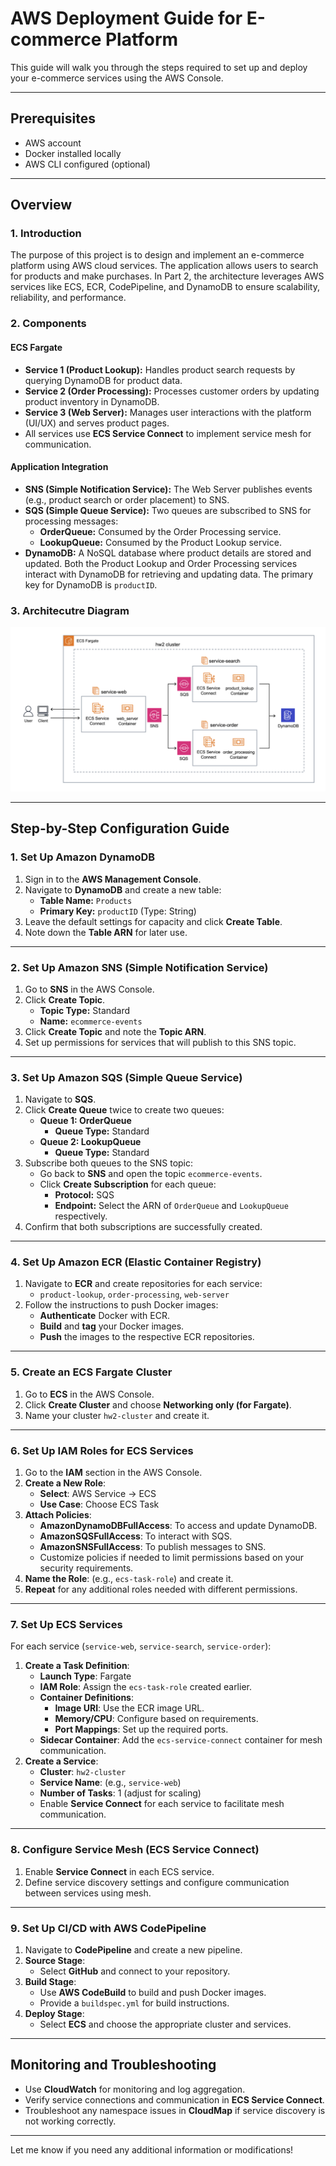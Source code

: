 # AWS Deployment Guide for E-commerce Platform

This guide will walk you through the steps required to set up and deploy your e-commerce services using the AWS Console.

---

## Prerequisites
- AWS account
- Docker installed locally
- AWS CLI configured (optional)

---

## Overview
### 1. Introduction

The purpose of this project is to design and implement an e-commerce platform using AWS cloud services. The application allows users to search for products and make purchases. In Part 2, the architecture leverages AWS services like ECS, ECR, CodePipeline, and DynamoDB to ensure scalability, reliability, and performance.

### 2. Components

#### ECS Fargate
- **Service 1 (Product Lookup):** Handles product search requests by querying DynamoDB for product data.
- **Service 2 (Order Processing):** Processes customer orders by updating product inventory in DynamoDB.
- **Service 3 (Web Server):** Manages user interactions with the platform (UI/UX) and serves product pages.
- All services use **ECS Service Connect** to implement service mesh for communication.

#### Application Integration
- **SNS (Simple Notification Service):** The Web Server publishes events (e.g., product search or order placement) to SNS.
- **SQS (Simple Queue Service):** Two queues are subscribed to SNS for processing messages:
  - **OrderQueue:** Consumed by the Order Processing service.
  - **LookupQueue:** Consumed by the Product Lookup service.
- **DynamoDB:** A NoSQL database where product details are stored and updated. Both the Product Lookup and Order Processing services interact with DynamoDB for retrieving and updating data. The primary key for DynamoDB is `productID`.

### 3. Architecutre Diagram
![Architecture Diagram](images/architecture-diagram.png)

---

## Step-by-Step Configuration Guide

### 1. Set Up Amazon DynamoDB
1. Sign in to the **AWS Management Console**.
2. Navigate to **DynamoDB** and create a new table:
   - **Table Name:** `Products`
   - **Primary Key:** `productID` (Type: String)
3. Leave the default settings for capacity and click **Create Table**.
4. Note down the **Table ARN** for later use.

---

### 2. Set Up Amazon SNS (Simple Notification Service)
1. Go to **SNS** in the AWS Console.
2. Click **Create Topic**.
   - **Topic Type:** Standard
   - **Name:** `ecommerce-events`
3. Click **Create Topic** and note the **Topic ARN**.
4. Set up permissions for services that will publish to this SNS topic.

---

### 3. Set Up Amazon SQS (Simple Queue Service)
1. Navigate to **SQS**.
2. Click **Create Queue** twice to create two queues:
   - **Queue 1: OrderQueue**
     - **Queue Type:** Standard
   - **Queue 2: LookupQueue**
     - **Queue Type:** Standard
3. Subscribe both queues to the SNS topic:
   - Go back to **SNS** and open the topic `ecommerce-events`.
   - Click **Create Subscription** for each queue:
     - **Protocol:** SQS
     - **Endpoint:** Select the ARN of `OrderQueue` and `LookupQueue` respectively.
4. Confirm that both subscriptions are successfully created.

---

### 4. Set Up Amazon ECR (Elastic Container Registry)
1. Navigate to **ECR** and create repositories for each service:
   - `product-lookup`, `order-processing`, `web-server`
2. Follow the instructions to push Docker images:
   - **Authenticate** Docker with ECR.
   - **Build** and **tag** your Docker images.
   - **Push** the images to the respective ECR repositories.

---

### 5. Create an ECS Fargate Cluster
1. Go to **ECS** in the AWS Console.
2. Click **Create Cluster** and choose **Networking only (for Fargate)**.
3. Name your cluster `hw2-cluster` and create it.

---

### 6. Set Up IAM Roles for ECS Services
1. Go to the **IAM** section in the AWS Console.
2. **Create a New Role**:
   - **Select**: AWS Service → ECS
   - **Use Case**: Choose ECS Task
3. **Attach Policies**:
   - **AmazonDynamoDBFullAccess**: To access and update DynamoDB.
   - **AmazonSQSFullAccess**: To interact with SQS.
   - **AmazonSNSFullAccess**: To publish messages to SNS.
   - Customize policies if needed to limit permissions based on your security requirements.
4. **Name the Role**: (e.g., `ecs-task-role`) and create it.
5. **Repeat** for any additional roles needed with different permissions.

---

### 7. Set Up ECS Services
For each service (`service-web`, `service-search`, `service-order`):

1. **Create a Task Definition**:
   - **Launch Type**: Fargate
   - **IAM Role**: Assign the `ecs-task-role` created earlier.
   - **Container Definitions**:
     - **Image URI**: Use the ECR image URL.
     - **Memory/CPU**: Configure based on requirements.
     - **Port Mappings**: Set up the required ports.
   - **Sidecar Container**: Add the `ecs-service-connect` container for mesh communication.
2. **Create a Service**:
   - **Cluster**: `hw2-cluster`
   - **Service Name**: (e.g., `service-web`)
   - **Number of Tasks**: 1 (adjust for scaling)
   - Enable **Service Connect** for each service to facilitate mesh communication.

---

### 8. Configure Service Mesh (ECS Service Connect)
1. Enable **Service Connect** in each ECS service.
2. Define service discovery settings and configure communication between services using mesh.

---

### 9. Set Up CI/CD with AWS CodePipeline
1. Navigate to **CodePipeline** and create a new pipeline.
2. **Source Stage**:
   - Select **GitHub** and connect to your repository.
3. **Build Stage**:
   - Use **AWS CodeBuild** to build and push Docker images.
   - Provide a `buildspec.yml` for build instructions.
4. **Deploy Stage**:
   - Select **ECS** and choose the appropriate cluster and services.

---

## Monitoring and Troubleshooting
- Use **CloudWatch** for monitoring and log aggregation.
- Verify service connections and communication in **ECS Service Connect**.
- Troubleshoot any namespace issues in **CloudMap** if service discovery is not working correctly.

---

Let me know if you need any additional information or modifications!